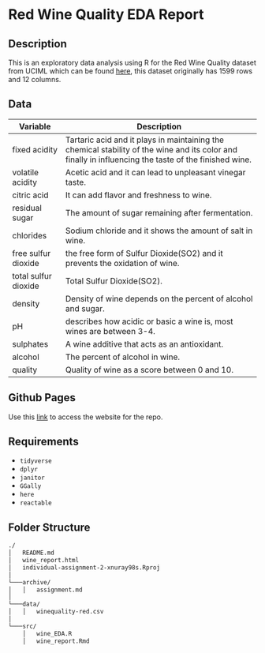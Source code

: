 # Red Wine Quality EDA Report

## Description

This is an exploratory data analysis using R for the Red Wine Quality dataset from UCIML which can be found [here](https://www.kaggle.com/datasets/uciml/red-wine-quality-cortez-et-al-2009), this dataset originally has 1599 rows and 12 columns.

## Data

| Variable      | Description |
| ----------- | ----------- |
| fixed acidity      | Tartaric acid and it plays in maintaining the chemical stability of the wine and its color and finally in influencing the taste of the finished wine.       |
| volatile acidity   | Acetic acid and it can lead to unpleasant vinegar taste.       |
| citric acid   | It can add flavor and freshness to wine.        |
| residual sugar   | The amount of sugar remaining after fermentation.        |
| chlorides   | Sodium chloride and it shows the amount of salt in wine.        |
| free sulfur dioxide   | the free form of Sulfur Dioxide(SO2) and it prevents the oxidation of wine.         |
| total sulfur dioxide   | Total  Sulfur Dioxide(SO2).       |
| density   | Density of wine depends on the percent of alcohol and sugar.        |
| pH   | describes how acidic or basic a wine is, most wines are between 3-4.      |
| sulphates   | A wine additive that acts as an antioxidant.        |
| alcohol   | The percent of alcohol in wine.        |
| quality   | Quality of wine as a score between 0 and 10.        |

## Github Pages

Use this [link](https://misk-dsi.github.io/individual-assignment-2-xnuray98s/) to access the website for the repo.

## Requirements

- ```tidyverse```
- ```dplyr```
- ```janitor```
- ```GGally```
- ```here```
- ```reactable```

## Folder Structure

```bash
./
│   README.md
│   wine_report.html    
│   individual-assignment-2-xnuray98s.Rproj
│
└───archive/
│   │   assignment.md
│   
└───data/
│   │   winequality-red.csv
│   
└───src/
    │   wine_EDA.R
    │   wine_report.Rmd
```
